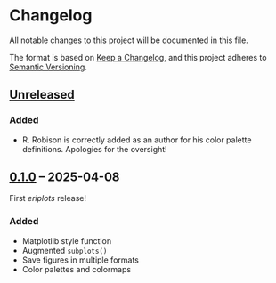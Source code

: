 # Changelog

All notable changes to this project will be documented in this file.

The format is based on [Keep a Changelog](https://keepachangelog.com/en/1.1.0/),
and this project adheres to [Semantic Versioning](https://semver.org/spec/v2.0.0.html).

## [Unreleased]

### Added

- R. Robison is correctly added as an author for his color
  palette definitions. Apologies for the oversight!

## [0.1.0] – 2025-04-08

First *eriplots* release!

### Added

- Matplotlib style function
- Augmented `subplots()`
- Save figures in multiple formats
- Color palettes and colormaps

[Unreleased]: https://github.com/ElderResearch/eriplots-python/compare/0.1.0...develop
[0.1.0]: https://github.com/ElderResearch/eriplots-python/releases/tag/0.1.0

